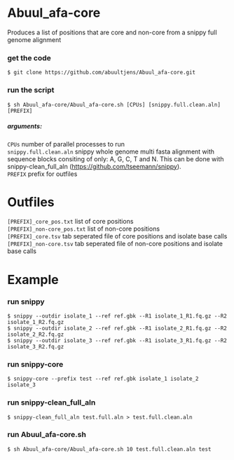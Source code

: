 # Abuul_afa-core
Produces a list of positions that are core and non-core from a snippy full genome alignment

### get the code
    $ git clone https://github.com/abuultjens/Abuul_afa-core.git

### run the script  
    $ sh Abuul_afa-core/Abuul_afa-core.sh [CPUs] [snippy.full.clean.aln] [PREFIX]  

##### arguments: 
``CPUs`` number of parallel processes to run  
``snippy.full.clean.aln`` snippy whole genome multi fasta alignment with sequence blocks consiting of only: A, G, C, T and N. This can be done with snippy-clean_full_aln (https://github.com/tseemann/snippy).  
``PREFIX`` prefix for outfiles  

# Outfiles

``[PREFIX]_core_pos.txt`` list of core positions  
``[PREFIX]_non-core_pos.txt`` list of non-core positions  
``[PREFIX]_core.tsv`` tab seperated file of core positions and isolate base calls  
``[PREFIX]_non-core.tsv`` tab seperated file of non-core positions and isolate base calls  

# Example

### run snippy
    $ snippy --outdir isolate_1 --ref ref.gbk --R1 isolate_1_R1.fq.gz --R2 isolate_1_R2.fq.gz  
    $ snippy --outdir isolate_2 --ref ref.gbk --R1 isolate_2_R1.fq.gz --R2 isolate_2_R2.fq.gz  
    $ snippy --outdir isolate_3 --ref ref.gbk --R1 isolate_3_R1.fq.gz --R2 isolate_3_R2.fq.gz
    
### run snippy-core
    $ snippy-core --prefix test --ref ref.gbk isolate_1 isolate_2 isolate_3  
    
### run snippy-clean_full_aln
    $ snippy-clean_full_aln test.full.aln > test.full.clean.aln  
    
### run Abuul_afa-core.sh
    $ sh Abuul_afa-core/Abuul_afa-core.sh 10 test.full.clean.aln test  
    

    
